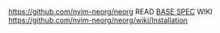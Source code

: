 https://github.com/nvim-neorg/neorg READ
[BASE SPEC](https://github.com/nvim-neorg/neorg/blob/main/docs/NFF-0.1-spec.md)
WIKI https://github.com/nvim-neorg/neorg/wiki/Installation